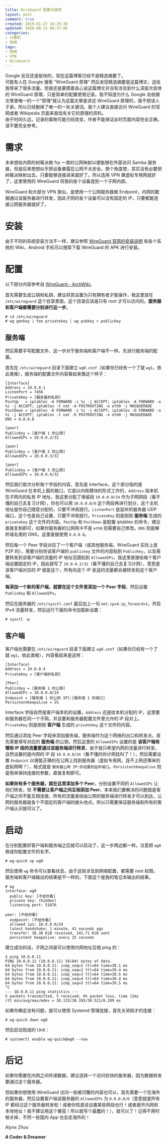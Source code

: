 ```yaml
---
title: WireGuard 配置与使用
layout: post
comment: true
created: 2019-01-27 10:29:30
updated: 2020-08-12 09:37:00
categories:
- 计算机
- 网络
tags:
- 网络
- VPN
- WireGuard
---
```

<div class="alert-green">Google 反应还是挺快的，现在这篇博客已经不是精选摘要了。</div>

<div class="alert-red">可能有人在 Google 搜索 “WireGuard 原理” 然后发现精选摘要是这篇博文，这给我带来了很多流量。但我还是要摸着良心说这篇博文并没有涉及到什么深层次具体的 WireGuard 原理，只是简单的配置使用记录。我不知道为什么 Google 会依据文章里唯一的一个“原理”就认为这篇文章是讲述 WireGuard 原理的，我不想误人子弟，所以已经删掉了唯一的一处关键词。我个人建议直接访问 WireGuard 的官网或者 Wikipedia 页面来查找有关它的原理的资料。</div>

<div class="alert-red">由于时间久远，记录的事物可能已经改变，作者不能保证此时页面内容完全正确，请不要完全参考。</div>

# 需求

本来想给内网的树莓派做 frp 一类的公网映射以便能够在外面访问 Samba 服务器，但是后来想想似乎把设备暴露在公网不太安全。换个角度想，其实没有必要把树莓派映射出去，只要能够连接进来就好了。所以选用 VPN 建虚拟专用网就好了，这里使用的 WireGuard 将我的各个设备连到一个子网内部。

<!--more-->

WireGuard 和大部分 VPN 类似，是使用一个公网服务器做 Endpoint，内网的数据通过该服务器进行转发，因此子网的各个设备可以没有固定的 IP，只要都能连接公网服务器就好了。

# 安装

由于不同的系统安装方法不一样，建议参照 [WireGuard 官网的安装说明](https://www.wireguard.com/install/) 和各个系统的 Wiki，Android 手机可以搜索下载 WireGuard 的 APK 进行安装。

# 配置

<div class="alert-blue">以下部分内容参考自 <a href="https://wiki.archlinux.org/index.php/WireGuard">WireGuard - ArchWiki</a>。</div>

首先需要生成公钥和私钥，建议将其设置为只有拥有者才能操作，我这里放在 `/etc/wireguard` 这个目录里面，这个目录应该是只有 root 才可以访问的。**服务器和客户端都需要分别进行这一步**。

```
# cd /etc/wireguard
# wg genkey | tee privatekey | wg pubkey > publickey
```

## 服务端

然后需要手写配置文件，这一步对于服务端和客户端不一样，先进行服务端的配置。

首先在 `/etc/wireguard` 目录下面建立 `wg0.conf`（如果你已经有一个了就 `wg1`，依此类推），服务端的配置文件内容看起来像这个样子：

```
[Interface]
Address = 10.0.0.1
ListenPort = 7456
PrivateKey = [服务器的私钥]
PostUp   = iptables -A FORWARD -i %i -j ACCEPT; iptables -A FORWARD -o %i -j ACCEPT; iptables -t nat -A POSTROUTING -o eth0 -j MASQUERADE
PostDown = iptables -D FORWARD -i %i -j ACCEPT; iptables -D FORWARD -o %i -j ACCEPT; iptables -t nat -D POSTROUTING -o eth0 -j MASQUERADE
DNS = 8.8.8.8

[peer]
PublicKey = [客户端 1 的公钥]
AllowedIPs = 10.0.0.2/32

[peer]
PublicKey = [客户端 2 的公钥]
AllowedIPs = 10.0.0.3/32

[peer]
PublicKey = [客户端 3 的公钥]
AllowedIPs = 10.0.0.4/32
```

然后我们依次分析每个字段的内容，首先是 Interface，这个部分指的是 WireGuard 在本机上面的接口，它是以内核模块的形式工作的，`Address` 指本机在子网内的私有 IP 地址，我这里分配了保留段 `10.0.0.0/24` 作为子网网段（看不懂的自己去复习计网），你也可以用 `10.0.0.0/8` 这个网段再进行划分，这个主机地址是你自己随意分配的，只要不冲突就行。`ListenPort` 是监听的服务器 UDP 端口，这个也是自己设置，只要不冲突就行。`PrivateKey` 则是刚刚 **服务端** 生成的 `privatekey` 这个文件的内容。`PostUp` 和 `PostDown` 是配置 iptables 的命令，建议直接复制即可，如果你服务器的公网网卡不是 `eth0` 则需要自己修改。`DNS` 则是解析域名用的 DNS，这里直接使用 `8.8.8.8`。

然后每一个 Peer 字段对应了一个客户端（或其他服务端，WireGuard 实际上是 P2P 的），需要分别将该客户端的 `publickey` 文件的内容贴到 `PublicKey`，以及需要转发到该客户端的流量的 IP 地址范围贴到 `AllowedIPs`，我这里直接给每个客户端设置固定的 IP，因此就写了 `10.0.0.2/32`（看不懂的自己去复习计网），意思是该客户端对应的 IP 就是这个，所有向这个 IP 发送的流量都会被转发到这个客户端。

**每添加一个新的客户端，就要在这个文件里添加一个 Peer 字段**，然后设置 `PublicKey` 和 `AllowedIPs`。

然后在服务器的 `/etc/sysctl.conf` 最后加上一句 `net.ipv4.ip_forward=1`，开启 IPv4 流量转发，然后运行下面的命令加载新设置：

```
# sysctl -p
```

## 客户端

客户端也需要在 `/etc/wireguard` 目录下面建立 `wg0.conf`（如果你已经有一个了就 `wg1`，依此类推），内容看起来是这样：

```
[Interface]
Address = 10.0.0.4
PrivateKey = [客户端的私钥]

[Peer]
PublicKey = [服务端 1 的公钥]
AllowedIPs = 10.0.0.0/24
Endpoint = [服务端 1 的公网 IP]:[服务端 1 的端口]
PersistentKeepalive = 25
```

Interface 字段自然是客户端本机的设置，`Address` 还是给本机分配的 IP，这里要和服务器在同一个子网，并且要和服务器配置文件里允许的 IP 段对上。`PrivateKey` 则是刚刚 **客户端** 生成的 `privatekey` 这个文件的内容。

然后通过添加 Peer 字段来添加服务端，服务端作为这个网络的出口和转发点，首先需要填写对应的 **服务端** 的公钥，然后这里的 `AllowedIPs` 设置的是 **该客户端有哪些 IP 段的流量要通过该服务端进行转发**，由于我只希望内网的流量进行转发，自然设置的是内网的 IP 段 `10.0.0.0/24`（看不懂的你计网挂科了！），然后需要设置 `Endpoint` 以便能正确的在公网上找到服务器（虚拟专用网，连不上网还哪来的虚拟网啊？），格式就是 `服务器公网 IP:你设置的监听端口`。`PersistentKeepalive` 则是用来保持连接的参数，直接复制即可。

**如果你有多个服务器，就在这里添加多个 Peer**，分别设置不同的 `AllowedIPs` 让他们转发，但 **不需要让客户端之间互相添加 Peer**，本来我们要解决的问题就是客户端之间不能互相连接，所有的流量是经由公网的服务端进行转发才可以到达，公网的服务器是各个不固定的客户端的接头地点。所以只需要保证服务端和所有的客户端认识就可以了。

# 启动

在分别配置好客户端和服务端之后就可以启动了，这一步两边都一样。注意把 `wg0` 换成你配置文件的名字。

```
# wg-quick up wg0
```

然后使用 `wg` 命令可以查看状态，由于这些涉及到网络配置，都需要 root 权限。服务端和客户端输出的结果是不一样的，下面这个是我的笔记本输出的结果。

```plain
# wg
interface: wg0
  public key: [不给你看]
  private key: (hidden)
  listening port: 51676

peer: [不给你看]
  endpoint: [不给你看]
  allowed ips: 10.0.0.0/24
  latest handshake: 1 minute, 41 seconds ago
  transfer: 38.36 KiB received, 141.71 KiB sent
  persistent keepalive: every 25 seconds
```

建立成功的话，子网之间是可以使用内网地址互相 ping 的：

```
$ ping 10.0.0.11
PING 10.0.0.11 (10.0.0.11) 56(84) bytes of data.
64 bytes from 10.0.0.11: icmp_seq=1 ttl=64 time=30.1 ms
64 bytes from 10.0.0.11: icmp_seq=2 ttl=64 time=30.4 ms
64 bytes from 10.0.0.11: icmp_seq=3 ttl=64 time=30.5 ms
64 bytes from 10.0.0.11: icmp_seq=4 ttl=64 time=30.4 ms
64 bytes from 10.0.0.11: icmp_seq=5 ttl=64 time=30.5 ms
^C
--- 10.0.0.11 ping statistics ---
5 packets transmitted, 5 received, 0% packet loss, time 11ms
rtt min/avg/max/mdev = 30.133/30.393/30.521/0.209 ms
```

如果你确定没有问题，就可以使用 Systemd 管理连接，首先关闭刚才的连接：

```
# wg-quick down wg0
```

然后启动现成的 Unit：

```
# systemctl enable wg-quick@wg0 --now
```

# 后记

如果你需要在内网之间传递数据，建议选择一个访问较快的服务器，因为数据转发要通过这个服务器。

但如果你想使用 WireGuard 访问一些被河蟹的内容也可以，首先需要一个在海外的服务器，然后设置客户端该服务器的 `AllowedIPs` 为 `0.0.0.0/0`（意思就是所有 IP 都经过这个服务器转发啦！或者你知道该设置某些网段也行！或者避开内网和本地地址！我不建议用这个番茄！所以就写个最蠢的！），就可以了！记得不用时候关掉，不然一些国内 App 也会走海外的！

*Alynx Zhou*

**A Coder & Dreamer**
